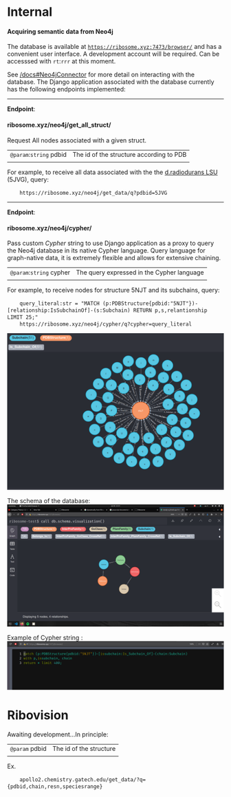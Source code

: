 # Internal

#### Acquiring semantic data from Neo4j

The database is available at [```https://ribosome.xyz:7473/browser/```](https://ribosome.xyz:7473/browser/) and has a convenient user interface. A development account will be required. Can be accesssed with ```rt```:```rrr``` at this moment.



See [/docs#Neo4jConnector]() for more detail on interacting with the database.
The Django application associated with the database currently has the following endpoints implemented: 

********
__Endpoint__: 
#### ribosome.xyz/neo4j/get_all_struct/

Request All nodes associated with a given struct.

|||
|:---|:---:|
|```@param```:```string``` pdbid| The id of the structure according to PDB|
|||

For example, to receive all data associated with the the [ d.radiodurans LSU ](http://www.rcsb.org/structure/5JVG)(5JVG), query:


        https://ribosome.xyz/neo4j/get_data/q?pdbid=5JVG



********
__Endpoint__: 
#### ribosome.xyz/neo4j/cypher/


Pass custom *Cypher* string to use Django application as a proxy to query the Neo4j database in its native Cypher language. Query language for graph-native data, it is extremely flexible and allows for extensive chaining.


|||
|:---|:---:|
|```@param```:```string``` cypher| The query expressed in the Cypher language|
|||


For example, to receive nodes for structure 5NJT and its subchains, query:

        query_literal:str = "MATCH (p:PDBStructure{pdbid:"5NJT"})-[relationship:IsSubchainOf]-(s:Subchain) RETURN p,s,relantionship LIMIT 25;"
        https://ribosome.xyz/neo4j/cypher/q?cypher=query_literal

![](Screenshot%20from%202020-07-30%2022-59-22.png)


The schema of the database:
![](Screenshot%20from%202020-07-30%2022-51-32.png)


Example of Cypher string :
![](Screenshot%20from%202020-07-30%2023-00-59.png)




# Ribovision

Awaiting development...In principle:


|||
|:---|:---:|
|```@param``` pdbid| The id of the structure |
|||

Ex.

        apollo2.chemistry.gatech.edu/get_data/?q={pdbid,chain,resn,speciesrange}